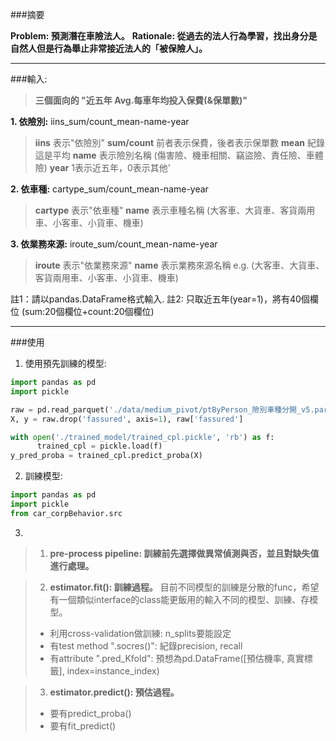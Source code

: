 ###摘要

**Problem: 預測潛在車險法人。**
**Rationale: 從過去的法人行為學習，找出身分是自然人但是行為舉止非常接近法人的「被保險人」。**

******
###輸入:
>**三個面向的 "近五年  Avg.每車年均投入保費(&保單數)"**

**1. 依險別:** iins_sum/count_mean-name-year
> **iins** 表示"依險別"
> **sum/count** 前者表示保費，後者表示保單數
> **mean** 紀錄這是平均
> **name** 表示險別名稱
> (傷害險、機車相關、竊盜險、責任險、車體險)
> **year** 1表示近五年，0表示其他'


**2. 依車種:** cartype_sum/count_mean-name-year
> **cartype** 表示"依車種"
> **name** 表示車種名稱
> (大客車、大貨車、客貨兩用車、小客車、小貨車、機車)

**3. 依業務來源:** iroute_sum/count_mean-name-year
> **iroute** 表示"依業務來源"
> **name** 表示業務來源名稱 e.g.
> (大客車、大貨車、客貨兩用車、小客車、小貨車、機車)

註1：請以pandas.DataFrame格式輸入.
註2: 只取近五年(year=1)，將有40個欄位 (sum:20個欄位+count:20個欄位)

******

###使用

1. 使用預先訓練的模型:
```python
import pandas as pd
import pickle

raw = pd.read_parquet('./data/medium_pivot/ptByPerson_險別車種分開_v5.parq') #範例資料請另外要求
X, y = raw.drop('fassured', axis=1), raw['fassured']

with open('./trained_model/trained_cpl.pickle', 'rb') as f:
      trained_cpl = pickle.load(f)
y_pred_proba = trained_cpl.predict_proba(X)
```

2. 訓練模型:
```python
import pandas as pd
import pickle
from car_corpBehavior.src


```
3.




>1. **pre-process pipeline: 訓練前先選擇做異常偵測與否，並且對缺失值進行處理。**

>2. **estimator.fit(): 訓練過程。**
  目前不同模型的訓練是分散的func，希望有一個類似interface的class能更飯用的輸入不同的模型、訓練、存模型。
>- 利用cross-validation做訓練: n_splits要能設定
>- 有test method ".socres()": 紀錄precision, recall
>- 有attribute ".pred_Kfold": 預想為pd.DataFrame([預估機率, 真實標籤], index=instance_index)

>3. **estimator.predict(): 預估過程。**
>- 要有predict_proba()
>- 要有fit_predict()
